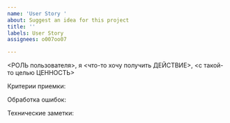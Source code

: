 ```yaml
---
name: 'User Story '
about: Suggest an idea for this project
title: ''
labels: User Story
assignees: o007oo07

---
```


<РОЛЬ пользователя>, я <что-то хочу получить ДЕЙСТВИЕ>, <с такой-то целью ЦЕННОСТЬ>

Критерии приемки:

Обработка ошибок:

Технические заметки:
